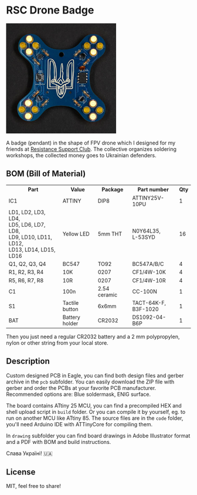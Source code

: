# RSC Drone Badge

<img src="./rsc-drone-badge.jpg" width="300">

A badge (pendant) in the shape of FPV drone which I designed for my friends at [Resistance Support Club](http://resistance.support). The collective organizes soldering workshops, the collected money goes to Ukrainian defenders.

## BOM (Bill of Material)
<table>
    <tr>
        <th>Part</th>
        <th>Value</th>
        <th>Package</th>
        <th>Part number</th>
        <th>Qty</th>
    </tr>
    <tr>
        <td>IC1</td>
        <td>ATTINY</td>
        <td>DIP8</td>
        <td>ATTINY25V-10PU</td>
        <td>1</td>
    </tr>
    <tr>
        <td>LD1, LD2, LD3, LD4,<br>LD5, LD6, LD7, LD8,<br>LD9, LD10, LD11, LD12,<br>LD13, LD14, LD15, LD16</td>
        <td>Yellow LED</td>
        <td>5mm THT</td>
        <td>N0Y64L35,<br>L-53SYD</td>
        <td>16</td>
    </tr>
    <tr>
        <td>Q1, Q2, Q3, Q4</td>
        <td>BC547</td>
        <td>TO92</td>
        <td>BC547A/B/C</td>
        <td>4</td>
    </tr>
    <tr>
        <td>R1, R2, R3, R4</td>
        <td>10K</td>
        <td>0207</td>
        <td>CF1/4W-10K</td>
        <td>4</td>
    </tr>
    <tr>
        <td>R5, R6, R7, R8</td>
        <td>10R</td>
        <td>0207</td>
        <td>CF1/4W-10R</td>
        <td>4</td>
    </tr>
    <tr>
        <td>C1</td>
        <td>100n</td>
        <td>2.54 ceramic</td>
        <td>CC-100N</td>
        <td>1</td>
    </tr>
    <tr>
        <td>S1</td>
        <td>Tactile button</td>
        <td>6x6mm</td>
        <td>TACT-64K-F,<br>B3F-1020</td>
        <td>1</td>
    </tr>
    <tr>
        <td>BAT</td>
        <td>Battery holder</td>
        <td>CR2032</td>
        <td>DS1092-04-B6P</td>
        <td>1</td>
    </tr>
</table>

Then you just need a regular CR2032 battery and a 2 mm polypropylen, nylon or other string from your local store.

## Description

Custom designed PCB in Eagle, you can find both design files and gerber archive in the `pcb` subfolder. You can easily download the ZIP file with gerber and order the PCBs at your favorite PCB manufacturer. Recommended options are: Blue soldermask, ENIG surface.

The board contains ATtiny 25 MCU, you can find a precompiled HEX and shell upload script in `build` folder. Or you can compile it by yourself, eg. to run on another MCU like ATtiny 85. The source files are in the `code` folder, you'll need Arduino IDE with ATTinyCore for compiling them.

In `drawing` subfolder you can find board drawings in Adobe Illustrator format and a PDF with BOM and build instructions.

Слава Україні! 🇺🇦


## License

MIT, feel free to share!
